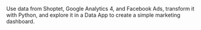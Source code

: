 Use data from Shoptet, Google Analytics 4, and Facebook Ads, transform it with Python, and explore it in a Data App to create a simple marketing dashboard.

